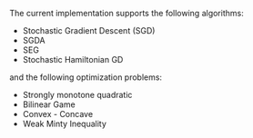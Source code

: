 The current implementation supports the following algorithms:
- Stochastic Gradient Descent (SGD)
- SGDA
- SEG
- Stochastic Hamiltonian GD

and the following optimization problems:
- Strongly monotone quadratic
- Bilinear Game
- Convex - Concave
- Weak Minty Inequality
